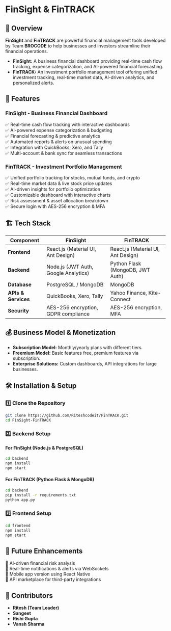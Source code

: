 # FinSight & FinTRACK

## 🚀 Overview
**FinSight** and **FinTRACK** are powerful financial management tools developed by Team **BROCODE** to help businesses and investors streamline their financial operations. 

- **FinSight:** A business financial dashboard providing real-time cash flow tracking, expense categorization, and AI-powered financial forecasting.
- **FinTRACK:** An investment portfolio management tool offering unified investment tracking, real-time market data, AI-driven analytics, and personalized alerts.

## 📌 Features
### **FinSight - Business Financial Dashboard**
✅ Real-time cash flow tracking with interactive dashboards  
✅ AI-powered expense categorization & budgeting  
✅ Financial forecasting & predictive analytics  
✅ Automated reports & alerts on unusual spending  
✅ Integration with QuickBooks, Xero, and Tally  
✅ Multi-account & bank sync for seamless transactions  

### **FinTRACK - Investment Portfolio Management**
✅ Unified portfolio tracking for stocks, mutual funds, and crypto  
✅ Real-time market data & live stock price updates  
✅ AI-driven insights for portfolio optimization  
✅ Customizable dashboard with interactive charts  
✅ Risk assessment & asset allocation breakdown  
✅ Secure login with AES-256 encryption & MFA  

## 🏗️ Tech Stack
| Component | FinSight | FinTRACK |
|-----------|---------|---------|
| **Frontend** | React.js (Material UI, Ant Design) | React.js (Material UI, Ant Design) |
| **Backend** | Node.js (JWT Auth, Google Analytics) | Python Flask (MongoDB, JWT Auth) |
| **Database** | PostgreSQL / MongoDB | MongoDB |
| **APIs & Services** | QuickBooks, Xero, Tally | Yahoo Finance, Kite-Connect |
| **Security** | AES-256 encryption, GDPR compliance | AES-256 encryption, MFA |

## 💰 Business Model & Monetization
- **Subscription Model:** Monthly/yearly plans with different tiers.
- **Freemium Model:** Basic features free, premium features via subscription.
- **Enterprise Solutions:** Custom dashboards, API integrations for large businesses.

## 🛠️ Installation & Setup
### **1️⃣ Clone the Repository**
```bash
git clone https://github.com/Riteshcodeit/FinTRACK.git
cd FinSight-FinTRACK
```

### **2️⃣ Backend Setup**
#### **For FinSight (Node.js & PostgreSQL)**
```bash
cd backend
npm install
npm start
```

#### **For FinTRACK (Python Flask & MongoDB)**
```bash
cd backend
pip install -r requirements.txt
python app.py
```

### **3️⃣ Frontend Setup**
```bash
cd frontend
npm install
npm start
```

## 🚀 Future Enhancements
🔹 AI-driven financial risk analysis  
🔹 Real-time notifications & alerts via WebSockets  
🔹 Mobile app version using React Native  
🔹 API marketplace for third-party integrations  

## 🤝 Contributors
- **Ritesh (Team Leader)**  
- **Sangeet**  
- **Rishi Gupta**  
- **Vansh Sharma**  


